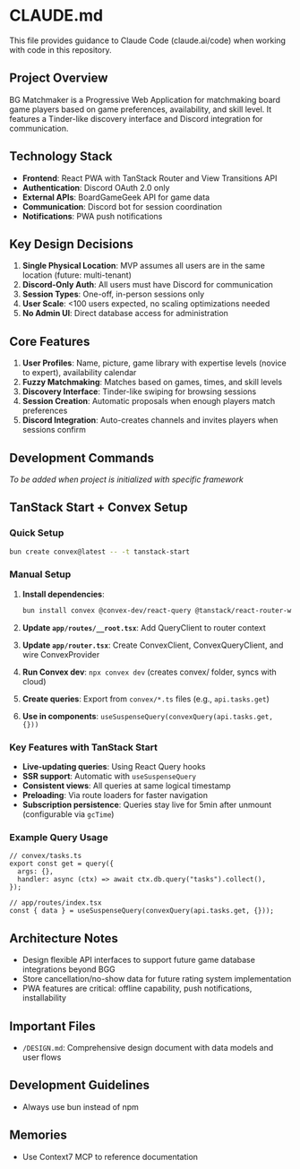 # CLAUDE.md

This file provides guidance to Claude Code (claude.ai/code) when working with code in this repository.

## Project Overview

BG Matchmaker is a Progressive Web Application for matchmaking board game players based on game preferences, availability, and skill level. It features a Tinder-like discovery interface and Discord integration for communication.

## Technology Stack

- **Frontend**: React PWA with TanStack Router and View Transitions API
- **Authentication**: Discord OAuth 2.0 only
- **External APIs**: BoardGameGeek API for game data
- **Communication**: Discord bot for session coordination
- **Notifications**: PWA push notifications

## Key Design Decisions

1. **Single Physical Location**: MVP assumes all users are in the same location (future: multi-tenant)
2. **Discord-Only Auth**: All users must have Discord for communication
3. **Session Types**: One-off, in-person sessions only
4. **User Scale**: <100 users expected, no scaling optimizations needed
5. **No Admin UI**: Direct database access for administration

## Core Features

1. **User Profiles**: Name, picture, game library with expertise levels (novice to expert), availability calendar
2. **Fuzzy Matchmaking**: Matches based on games, times, and skill levels
3. **Discovery Interface**: Tinder-like swiping for browsing sessions
4. **Session Creation**: Automatic proposals when enough players match preferences
5. **Discord Integration**: Auto-creates channels and invites players when sessions confirm

## Development Commands

*To be added when project is initialized with specific framework*

## TanStack Start + Convex Setup

### Quick Setup
```bash
bun create convex@latest -- -t tanstack-start
```

### Manual Setup
1. **Install dependencies**:
   ```bash
   bun install convex @convex-dev/react-query @tanstack/react-router-with-query @tanstack/react-query
   ```

2. **Update `app/routes/__root.tsx`**: Add QueryClient to router context
3. **Update `app/router.tsx`**: Create ConvexClient, ConvexQueryClient, and wire ConvexProvider
4. **Run Convex dev**: `npx convex dev` (creates convex/ folder, syncs with cloud)
5. **Create queries**: Export from `convex/*.ts` files (e.g., `api.tasks.get`)
6. **Use in components**: `useSuspenseQuery(convexQuery(api.tasks.get, {}))`

### Key Features with TanStack Start
- **Live-updating queries**: Using React Query hooks
- **SSR support**: Automatic with `useSuspenseQuery`
- **Consistent views**: All queries at same logical timestamp
- **Preloading**: Via route loaders for faster navigation
- **Subscription persistence**: Queries stay live for 5min after unmount (configurable via `gcTime`)

### Example Query Usage
```tsx
// convex/tasks.ts
export const get = query({
  args: {},
  handler: async (ctx) => await ctx.db.query("tasks").collect(),
});

// app/routes/index.tsx
const { data } = useSuspenseQuery(convexQuery(api.tasks.get, {}));
```

## Architecture Notes

- Design flexible API interfaces to support future game database integrations beyond BGG
- Store cancellation/no-show data for future rating system implementation
- PWA features are critical: offline capability, push notifications, installability

## Important Files

- `/DESIGN.md`: Comprehensive design document with data models and user flows

## Development Guidelines

- Always use bun instead of npm

## Memories

- Use Context7 MCP to reference documentation